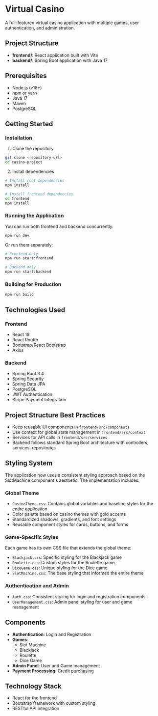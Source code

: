 # Virtual Casino

A full-featured virtual casino application with multiple games, user authentication, and administration.

## Project Structure

- **frontend/**: React application built with Vite
- **backend/**: Spring Boot application with Java 17

## Prerequisites

- Node.js (v18+)
- npm or yarn
- Java 17
- Maven
- PostgreSQL

## Getting Started

### Installation

1. Clone the repository
```bash
git clone <repository-url>
cd casino-project
```

2. Install dependencies
```bash
# Install root dependencies
npm install

# Install frontend dependencies
cd frontend
npm install
```

### Running the Application

You can run both frontend and backend concurrently:

```bash
npm run dev
```

Or run them separately:

```bash
# Frontend only
npm run start:frontend

# Backend only
npm run start:backend
```

### Building for Production

```bash
npm run build
```

## Technologies Used

### Frontend
- React 19
- React Router
- Bootstrap/React Bootstrap
- Axios


### Backend
- Spring Boot 3.4
- Spring Security
- Spring Data JPA
- PostgreSQL
- JWT Authentication
- Stripe Payment Integration

## Project Structure Best Practices

- Keep reusable UI components in `frontend/src/components`
- Use context for global state management in `frontend/src/context`
- Services for API calls in `frontend/src/services`
- Backend follows standard Spring Boot architecture with controllers, services, repositories 

## Styling System

The application now uses a consistent styling approach based on the SlotMachine component's aesthetic. The implementation includes:

### Global Theme

- `CasinoTheme.css`: Contains global variables and baseline styles for the entire application
- Color palette based on casino themes with gold accents
- Standardized shadows, gradients, and font settings
- Reusable component styles for cards, buttons, and forms

### Game-Specific Styles

Each game has its own CSS file that extends the global theme:

- `Blackjack.css`: Specific styling for the Blackjack game
- `Roulette.css`: Custom styles for the Roulette game
- `DiceGame.css`: Unique styling for the Dice game
- `SlotMachine.css`: The base styling that informed the entire theme

### Authentication and Admin

- `Auth.css`: Consistent styling for login and registration components
- `UserManagement.css`: Admin panel styling for user and game management

## Components

- **Authentication**: Login and Registration
- **Games**: 
  - Slot Machine
  - Blackjack
  - Roulette
  - Dice Game
- **Admin Panel**: User and Game management
- **Payment Processing**: Credit purchasing

## Technology Stack

- React for the frontend
- Bootstrap framework with custom styling
- RESTful API integration 